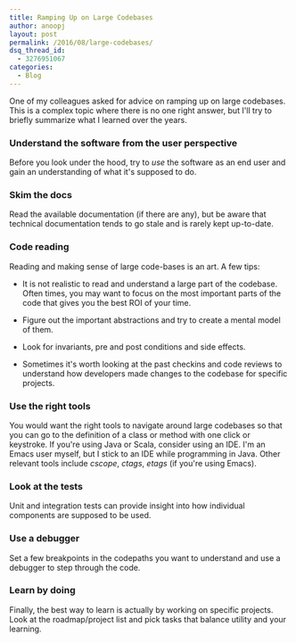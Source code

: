 ```yaml
---
title: Ramping Up on Large Codebases
author: anoopj
layout: post
permalink: /2016/08/large-codebases/
dsq_thread_id:
  - 3276951067
categories:
  - Blog
---
```


One of my colleagues asked for advice on ramping up on large
codebases. This is a complex topic where there is no one right answer, but
I'll try to briefly summarize what I learned over the years.

### Understand the software from the user perspective

Before you look under the hood, try to *use* the software as an end user and
gain an understanding of what it's supposed to do.

### Skim the docs

Read the available documentation (if there are any), but be aware that
technical documentation tends to go stale and is rarely kept
up-to-date. 

### Code reading

Reading and making sense of large code-bases is an art. A few tips:

* It is not realistic to read and understand a large part of the
codebase. Often times, you may want to focus on the most important parts of
the code that gives you the best ROI of your time.

* Figure out the important abstractions and try to create a mental model of
them.

* Look for invariants, pre and post conditions and side effects.

* Sometimes it's worth looking at the past checkins and code reviews to
  understand how developers made changes to the codebase for specific
  projects.

### Use the right tools

You would want the right tools to navigate around large codebases so that
you can go to the definition of a class or method with one click or
keystroke. If you're using Java or Scala, consider using an IDE. I'm an
Emacs user myself, but I stick to an IDE while programming in Java. Other
relevant tools include *cscope*, *ctags*, *etags* (if you're using Emacs).

### Look at the tests

Unit and integration tests can provide insight into how individual
components are supposed to be used.

### Use a debugger

Set a few breakpoints in the codepaths you want to understand and use a
debugger to step through the code.

### Learn by doing

Finally, the best way to learn is actually by working on specific
projects. Look at the roadmap/project list and pick tasks that balance
utility and your learning.
